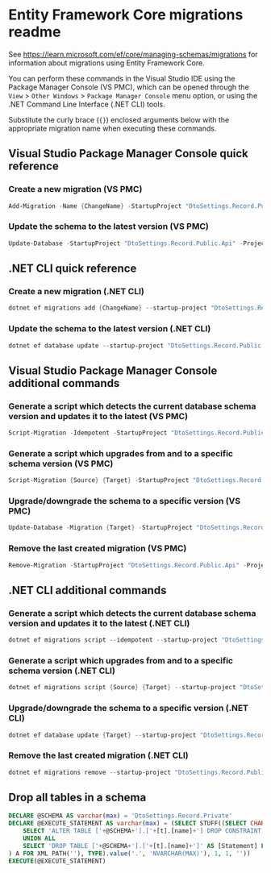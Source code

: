 # Entity Framework Core migrations readme

See <https://learn.microsoft.com/ef/core/managing-schemas/migrations> for information about migrations
using Entity Framework Core.

You can perform these commands in the Visual Studio IDE using the Package Manager Console (VS PMC), which can
be opened through the `View` > `Other Windows` > `Package Manager Console` menu option, or using the .NET
Command Line Interface (.NET CLI) tools.

Substitute the curly brace (`{}`) enclosed arguments below with the appropriate migration name when
executing these commands.

## Visual Studio Package Manager Console quick reference

### Create a new migration (VS PMC)

```powershell
Add-Migration -Name {ChangeName} -StartupProject "DtoSettings.Record.Public.Api" -Project "DtoSettings.Record.Public.Infrastructure"
```

### Update the schema to the latest version (VS PMC)

```powershell
Update-Database -StartupProject "DtoSettings.Record.Public.Api" -Project "DtoSettings.Record.Public.Infrastructure"
```

## .NET CLI quick reference

### Create a new migration (.NET CLI)

```powershell
dotnet ef migrations add {ChangeName} --startup-project "DtoSettings.Record.Public.Api" --project "DtoSettings.Record.Public.Infrastructure"
```

### Update the schema to the latest version (.NET CLI)

```powershell
dotnet ef database update --startup-project "DtoSettings.Record.Public.Api" --project "DtoSettings.Record.Public.Infrastructure"
```

## Visual Studio Package Manager Console additional commands

### Generate a script which detects the current database schema version and updates it to the latest (VS PMC)

```powershell
Script-Migration -Idempotent -StartupProject "DtoSettings.Record.Public.Api" -Project "DtoSettings.Record.Public.Infrastructure"
```

### Generate a script which upgrades from and to a specific schema version (VS PMC)

```powershell
Script-Migration {Source} {Target} -StartupProject "DtoSettings.Record.Public.Api" -Project "DtoSettings.Record.Public.Infrastructure"
```

### Upgrade/downgrade the schema to a specific version (VS PMC)

```powershell
Update-Database -Migration {Target} -StartupProject "DtoSettings.Record.Public.Api" -Project "DtoSettings.Record.Public.Infrastructure"
```

### Remove the last created migration (VS PMC)

```powershell
Remove-Migration -StartupProject "DtoSettings.Record.Public.Api" -Project "DtoSettings.Record.Public.Infrastructure"
```

## .NET CLI additional commands

### Generate a script which detects the current database schema version and updates it to the latest (.NET CLI)

```powershell
dotnet ef migrations script --idempotent --startup-project "DtoSettings.Record.Public.Api" --project "DtoSettings.Record.Public.Infrastructure"
```

### Generate a script which upgrades from and to a specific schema version (.NET CLI)

```powershell
dotnet ef migrations script {Source} {Target} --startup-project "DtoSettings.Record.Public.Api" --project "DtoSettings.Record.Public.Infrastructure"
```

### Upgrade/downgrade the schema to a specific version (.NET CLI)

```powershell
dotnet ef database update {Target} --startup-project "DtoSettings.Record.Public.Api" --project "DtoSettings.Record.Public.Infrastructure"
```

### Remove the last created migration (.NET CLI)

```powershell
dotnet ef migrations remove --startup-project "DtoSettings.Record.Public.Api" --project "DtoSettings.Record.Public.Infrastructure"
```

## Drop all tables in a schema

```sql
DECLARE @SCHEMA AS varchar(max) = 'DtoSettings.Record.Private'
DECLARE @EXECUTE_STATEMENT AS varchar(max) = (SELECT STUFF((SELECT CHAR(13) + CHAR(10) + [Statement] FROM (
    SELECT 'ALTER TABLE ['+@SCHEMA+'].['+[t].[name]+'] DROP CONSTRAINT ['+[fk].[name]+']' AS [Statement] FROM [sys].[foreign_keys] AS [fk] INNER JOIN [sys].[tables] AS [t] ON [t].[object_id] = [fk].[parent_object_id] INNER JOIN [sys].[schemas] AS [s] ON [s].[schema_id] = [t].[schema_id] WHERE [s].[name] = @SCHEMA
    UNION ALL
    SELECT 'DROP TABLE ['+@SCHEMA+'].['+[t].[name]+']' AS [Statement] FROM [sys].[tables] AS [t] INNER JOIN [sys].[schemas] AS [s] ON [s].[schema_id] = [t].[schema_id] WHERE [s].[name] = @SCHEMA
) A FOR XML PATH(''), TYPE).value('.', 'NVARCHAR(MAX)'), 1, 1, ''))
EXECUTE(@EXECUTE_STATEMENT)
```

